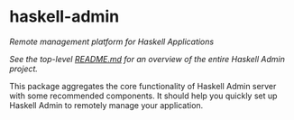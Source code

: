# haskell-admin

_Remote management platform for Haskell Applications_

_See the top-level [README.md](https://github.com/martin-bednar/haskell-admin#readme) for an overview of the entire Haskell Admin project._

This package aggregates the core functionality of Haskell Admin server with some recommended components.
It should help you quickly set up Haskell Admin to remotely manage your application.